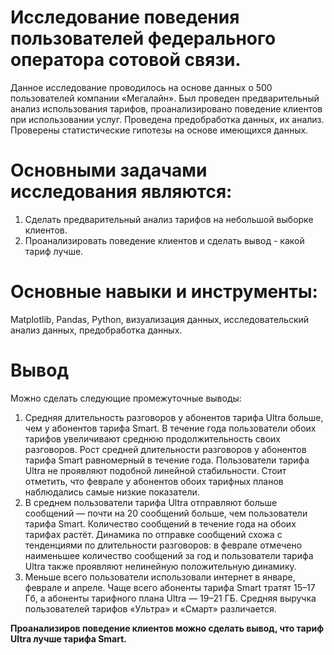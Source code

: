 
 # Исследование поведения пользователей федерального оператора сотовой связи.
 
Данное исследование проводилось на основе данных о 500 пользователей компании
«Мегалайн». Был проведен предварительный анализ использования тарифов,
проанализировано поведение клиентов при использовании услуг. Проведена предобработка
данных, их анализ. Проверены статистические гипотезы на основе имеющихся данных.
# Основными задачами исследования являются:
1. Сделать предварительный анализ тарифов на небольшой выборке клиентов.
2. Проанализировать поведение клиентов и сделать вывод - какой тариф лучше.
# Основные навыки и инструменты: 
Matplotlib, Pandas, Python, визуализация данных,
исследовательский анализ данных, предобработка данных.
# Вывод
Можно сделать следующие промежуточные выводы:
1. Средняя длительность разговоров у абонентов тарифа Ultra больше, чем у абонентов тарифа Smart. В течение года пользователи обоих тарифов увеличивают среднюю продолжительность своих разговоров. Рост средней длительности разговоров у абонентов тарифа Smart равномерный в течение года. Пользователи тарифа Ultra не проявляют подобной линейной стабильности. Стоит отметить, что феврале у абонентов обоих тарифных планов наблюдались самые низкие показатели.
2. В среднем пользователи тарифа Ultra отправляют больше сообщений — почти на 20 сообщений больше, чем пользователи тарифа Smart. Количество сообщений в течение года на обоих тарифах растёт. Динамика по отправке сообщений схожа с тенденциями по длительности разговоров: в феврале отмечено наименьшее количество сообщений за год и пользователи тарифа Ultra также проявляют нелинейную положительную динамику.
3. Меньше всего пользователи использовали интернет в январе, феврале и апреле. Чаще всего абоненты тарифа Smart тратят 15–17 Гб, а абоненты тарифного плана Ultra — 19–21 ГБ.
Средняя выручка пользователей тарифов «Ультра» и «Смарт» различается.

**Проанализиров поведение клиентов можно сделать вывод, что тариф Ultra лучше тарифа Smart.**
